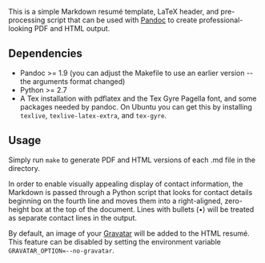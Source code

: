 This is a simple Markdown resumé template, LaTeX header, and pre-processing
script that can be used with [Pandoc](http://johnmacfarlane.net/pandoc/) to
create professional-looking PDF and HTML output.

## Dependencies

- Pandoc >= 1.9 (you can adjust the Makefile to use an earlier version -- the
  arguments format changed)
- Python >= 2.7
- A Tex installation with pdflatex and the Tex Gyre Pagella font, and some
  packages needed by pandoc. On Ubuntu you can get this by installing
  `texlive`, `texlive-latex-extra`, and `tex-gyre`.

## Usage

Simply run `make` to generate PDF and HTML versions of each .md file in the
directory.

In order to enable visually appealing display of contact information, the
Markdown is passed through a Python script that looks for contact details
beginning on the fourth line and moves them into a right-aligned, zero-height
box at the top of the document. Lines with bullets (•) will be treated as
separate contact lines in the output.

By default, an image of your [Gravatar](http://www.gravatar.com) will be added
to the HTML resumé. This feature can be disabled by setting the environment
variable `GRAVATAR_OPTION=--no-gravatar`.
